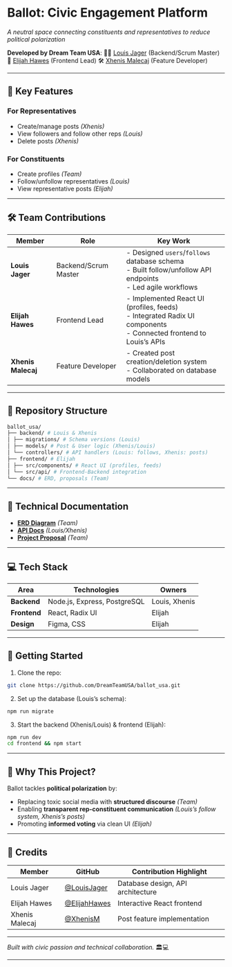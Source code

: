 # Ballot: Civic Engagement Platform
*A neutral space connecting constituents and representatives to reduce political polarization*

**Developed by Dream Team USA**:
👨‍💻 [Louis Jager](https://github.com/LouisJager) (Backend/Scrum Master)
🎨 [Elijah Hawes](https://github.com/passwordd009) (Frontend Lead)
🛠️ [Xhenis Malecaj](https://github.com/XhenisM) (Feature Developer)

---

## 🚀 Key Features
### **For Representatives**
- Create/manage posts *(Xhenis)*
- View followers and follow other reps *(Louis)*
- Delete posts *(Xhenis)*

### **For Constituents**
- Create profiles *(Team)*
- Follow/unfollow representatives *(Louis)*
- View representative posts *(Elijah)*

---

## 🛠️ **Team Contributions**
| Member | Role | Key Work |
|-------------------|-----------------------|----------|
| **Louis Jager** | Backend/Scrum Master | - Designed `users`/`follows` database schema <br> - Built follow/unfollow API endpoints <br> - Led agile workflows |
| **Elijah Hawes** | Frontend Lead | - Implemented React UI (profiles, feeds) <br> - Integrated Radix UI components <br> - Connected frontend to Louis’s APIs |
| **Xhenis Malecaj**| Feature Developer | - Created post creation/deletion system <br> - Collaborated on database models |

---

## 📂 **Repository Structure**
```bash
ballot_usa/
├── backend/ # Louis & Xhenis
│ ├── migrations/ # Schema versions (Louis)
│ ├── models/ # Post & User logic (Xhenis/Louis)
│ └── controllers/ # API handlers (Louis: follows, Xhenis: posts)
├── frontend/ # Elijah
│ ├── src/components/ # React UI (profiles, feeds)
│ └── src/api/ # Frontend-Backend integration
└── docs/ # ERD, proposals (Team)
```

---

## 🔗 **Technical Documentation**
- **[ERD Diagram](https://dbdiagram.io/d/663256d65b24a634d0425b3c)** *(Team)*
- **[API Docs](docs/api_endpoints.md)** *(Louis/Xhenis)*
- **[Project Proposal](docs/proposal.pdf)** *(Team)*

---

## 💻 **Tech Stack**
| Area | Technologies | Owners |
|------------|--------------|--------|
| **Backend** | Node.js, Express, PostgreSQL | Louis, Xhenis |
| **Frontend**| React, Radix UI | Elijah |
| **Design** | Figma, CSS | Elijah |

---

## 🚀 **Getting Started**
1. Clone the repo:
```bash
git clone https://github.com/DreamTeamUSA/ballot_usa.git
```
2. Set up the database (Louis’s schema):
```bash
npm run migrate
```
3. Start the backend (Xhenis/Louis) & frontend (Elijah):
```bash
npm run dev
cd frontend && npm start
```

---

## 🌟 **Why This Project?**
Ballot tackles **political polarization** by:
- Replacing toxic social media with **structured discourse** *(Team)*
- Enabling **transparent rep-constituent communication** *(Louis’s follow system, Xhenis’s posts)*
- Promoting **informed voting** via clean UI *(Elijah)*

---

## 👏 **Credits**
| Member | GitHub | Contribution Highlight |
|-------------------|--------|------------------------|
| Louis Jager | [@LouisJager](https://github.com/LouisJager) | Database design, API architecture |
| Elijah Hawes | [@ElijahHawes](https://github.com/ElijahHawes) | Interactive React frontend |
| Xhenis Malecaj | [@XhenisM](https://github.com/XhenisM) | Post feature implementation |

---

*Built with civic passion and technical collaboration.* 🏛️💻

---

